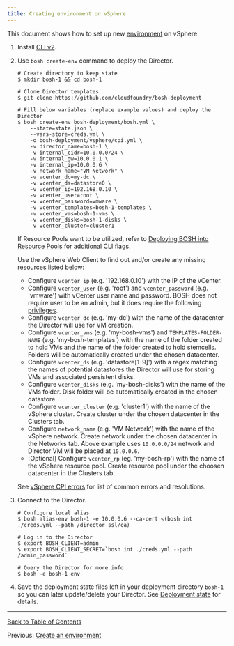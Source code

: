 ```yaml
---
title: Creating environment on vSphere
---
```


This document shows how to set up new [environment](terminology.md#environment) on vSphere.

1. Install [CLI v2](./cli-v2.html).

1. Use `bosh create-env` command to deploy the Director.

    ```shell
    # Create directory to keep state
    $ mkdir bosh-1 && cd bosh-1

    # Clone Director templates
    $ git clone https://github.com/cloudfoundry/bosh-deployment

    # Fill below variables (replace example values) and deploy the Director
    $ bosh create-env bosh-deployment/bosh.yml \
        --state=state.json \
        --vars-store=creds.yml \
        -o bosh-deployment/vsphere/cpi.yml \
        -v director_name=bosh-1 \
        -v internal_cidr=10.0.0.0/24 \
        -v internal_gw=10.0.0.1 \
        -v internal_ip=10.0.0.6 \
        -v network_name="VM Network" \
        -v vcenter_dc=my-dc \
        -v vcenter_ds=datastore0 \
        -v vcenter_ip=192.168.0.10 \
        -v vcenter_user=root \
        -v vcenter_password=vmware \
        -v vcenter_templates=bosh-1-templates \
        -v vcenter_vms=bosh-1-vms \
        -v vcenter_disks=bosh-1-disks \
        -v vcenter_cluster=cluster1
    ```

    If Resource Pools want to be utilized, refer to [Deploying BOSH into Resource Pools](init-vsphere-rp.md) for additional CLI flags.

    Use the vSphere Web Client to find out and/or create any missing resources listed below:
    - Configure `vcenter_ip` (e.g. '192.168.0.10') with the IP of the vCenter.
    - Configure `vcenter_user` (e.g. 'root') and `vcenter_password` (e.g. 'vmware') with vCenter user name and password.
      BOSH does not require user to be an admin, but it does require the following [privileges](https://github.com/cloudfoundry-incubator/bosh-vsphere-cpi-release/blob/master/docs/required_vcenter_privileges.md).
    - Configure `vcenter_dc` (e.g. 'my-dc') with the name of the datacenter the Director will use for VM creation.
    - Configure `vcenter_vms` (e.g. 'my-bosh-vms') and `TEMPLATES-FOLDER-NAME` (e.g. 'my-bosh-templates') with the name of the folder created to hold VMs and the name of the folder created to hold stemcells. Folders will be automatically created under the chosen datacenter.
    - Configure `vcenter_ds` (e.g. 'datastore[1-9]') with a regex matching the names of potential datastores the Director will use for storing VMs and associated persistent disks.
    - Configure `vcenter_disks` (e.g. 'my-bosh-disks') with the name of the VMs folder. Disk folder will be automatically created in the chosen datastore.
    - Configure `vcenter_cluster` (e.g. 'cluster1') with the name of the vSphere cluster. Create cluster under the chosen datacenter in the Clusters tab.
    - Configure `network_name` (e.g. 'VM Network') with the name of the vSphere network. Create network under the chosen datacenter in the Networks tab. Above example uses `10.0.0.0/24` network and Director VM will be placed at `10.0.0.6`.
    - [Optional] Configure `vcenter_rp` (eg. 'my-bosh-rp') with the name of the vSphere resource pool. Create resource pool under the choosen datacenter in the Clusters tab.

    See [vSphere CPI errors](vsphere-cpi.md#errors) for list of common errors and resolutions.

1. Connect to the Director.

    ```shell
    # Configure local alias
    $ bosh alias-env bosh-1 -e 10.0.0.6 --ca-cert <(bosh int ./creds.yml --path /director_ssl/ca)

    # Log in to the Director
    $ export BOSH_CLIENT=admin
    $ export BOSH_CLIENT_SECRET=`bosh int ./creds.yml --path /admin_password`

    # Query the Director for more info
    $ bosh -e bosh-1 env
    ```

1. Save the deployment state files left in your deployment directory `bosh-1` so you can later update/delete your Director. See [Deployment state](cli-envs.md#deployment-state) for details.

---
[Back to Table of Contents](index.md#install)

Previous: [Create an environment](init.md)
